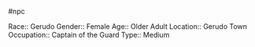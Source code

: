 #npc 

Race:: Gerudo
Gender:: Female
Age:: Older Adult
Location:: Gerudo Town
Occupation:: Captain of the Guard
Type:: Medium
